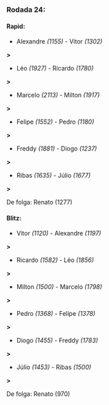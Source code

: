### Rodada 24:

#### Rapid:

* Alexandre *(1155)*     -     Vitor *(1302)*

 **>** 
* Léo *(1927)*     -     Ricardo *(1780)*

 **>** 
* Marcelo *(2113)*     -     Milton *(1917)*

 **>** 
* Felipe *(1552)*     -     Pedro *(1180)*

 **>** 
* Freddy *(1881)*     -     Diogo *(1237)*

 **>** 
* Ribas *(1635)*     -     Júlio *(1677)*

 **>** 

De folga: Renato (1277)

#### Blitz:

* Vitor *(1120)*     -     Alexandre *(1197)*

 **>** 
* Ricardo *(1582)*     -     Léo *(1856)*

 **>** 
* Milton *(1500)*     -     Marcelo *(1798)*

 **>** 
* Pedro *(1368)*     -     Felipe *(1378)*

 **>** 
* Diogo *(1455)*     -     Freddy *(1783)*

 **>** 
* Júlio *(1453)*     -     Ribas *(1500)*

 **>** 

De folga: Renato (970)

